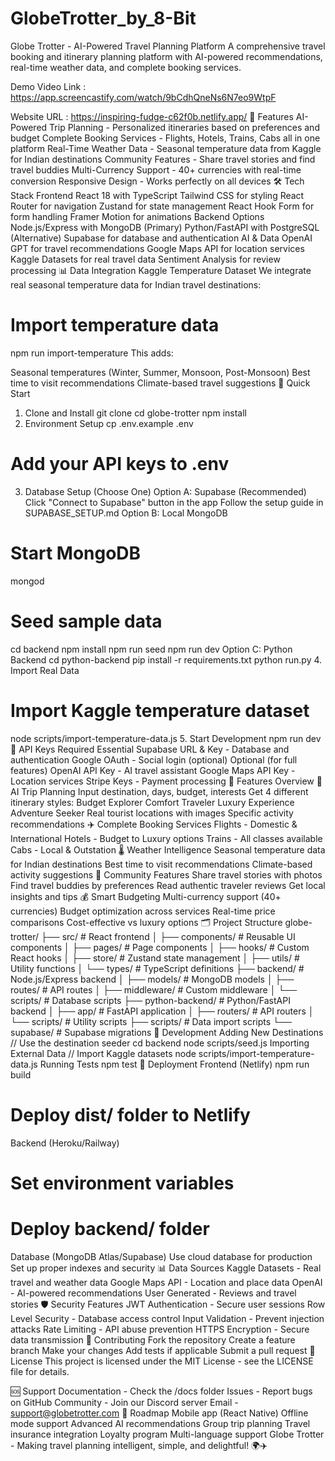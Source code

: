 # GlobeTrotter_by_8-Bit
Globe Trotter - AI-Powered Travel Planning Platform
A comprehensive travel booking and itinerary planning platform with AI-powered recommendations, real-time weather data, and complete booking services.

Demo Video Link : https://app.screencastify.com/watch/9bCdhQneNs6N7eo9WtpF

Website URL : https://inspiring-fudge-c62f0b.netlify.app/
🚀 Features
AI-Powered Trip Planning - Personalized itineraries based on preferences and budget
Complete Booking Services - Flights, Hotels, Trains, Cabs all in one platform
Real-Time Weather Data - Seasonal temperature data from Kaggle for Indian destinations
Community Features - Share travel stories and find travel buddies
Multi-Currency Support - 40+ currencies with real-time conversion
Responsive Design - Works perfectly on all devices
🛠️ Tech Stack
Frontend
React 18 with TypeScript
Tailwind CSS for styling
React Router for navigation
Zustand for state management
React Hook Form for form handling
Framer Motion for animations
Backend Options
Node.js/Express with MongoDB (Primary)
Python/FastAPI with PostgreSQL (Alternative)
Supabase for database and authentication
AI & Data
OpenAI GPT for travel recommendations
Google Maps API for location services
Kaggle Datasets for real travel data
Sentiment Analysis for review processing
📊 Data Integration
Kaggle Temperature Dataset
We integrate real seasonal temperature data for Indian travel destinations:

# Import temperature data
npm run import-temperature
This adds:

Seasonal temperatures (Winter, Summer, Monsoon, Post-Monsoon)
Best time to visit recommendations
Climate-based travel suggestions
🚀 Quick Start
1. Clone and Install
git clone <repository-url>
cd globe-trotter
npm install
2. Environment Setup
cp .env.example .env
# Add your API keys to .env
3. Database Setup (Choose One)
Option A: Supabase (Recommended)
Click "Connect to Supabase" button in the app
Follow the setup guide in SUPABASE_SETUP.md
Option B: Local MongoDB
# Start MongoDB
mongod

# Seed sample data
cd backend
npm install
npm run seed
npm run dev
Option C: Python Backend
cd python-backend
pip install -r requirements.txt
python run.py
4. Import Real Data
# Import Kaggle temperature dataset
node scripts/import-temperature-data.js
5. Start Development
npm run dev
🔑 API Keys Required
Essential
Supabase URL & Key - Database and authentication
Google OAuth - Social login (optional)
Optional (for full features)
OpenAI API Key - AI travel assistant
Google Maps API Key - Location services
Stripe Keys - Payment processing
📱 Features Overview
🤖 AI Trip Planning
Input destination, days, budget, interests
Get 4 different itinerary styles:
Budget Explorer
Comfort Traveler
Luxury Experience
Adventure Seeker
Real tourist locations with images
Specific activity recommendations
✈️ Complete Booking Services
Flights - Domestic & International
Hotels - Budget to Luxury options
Trains - All classes available
Cabs - Local & Outstation
🌡️ Weather Intelligence
Seasonal temperature data for Indian destinations
Best time to visit recommendations
Climate-based activity suggestions
👥 Community Features
Share travel stories with photos
Find travel buddies by preferences
Read authentic traveler reviews
Get local insights and tips
💰 Smart Budgeting
Multi-currency support (40+ currencies)
Budget optimization across services
Real-time price comparisons
Cost-effective vs luxury options
🗂️ Project Structure
globe-trotter/
├── src/                    # React frontend
│   ├── components/         # Reusable UI components
│   ├── pages/             # Page components
│   ├── hooks/             # Custom React hooks
│   ├── store/             # Zustand state management
│   ├── utils/             # Utility functions
│   └── types/             # TypeScript definitions
├── backend/               # Node.js/Express backend
│   ├── models/            # MongoDB models
│   ├── routes/            # API routes
│   ├── middleware/        # Custom middleware
│   └── scripts/           # Database scripts
├── python-backend/        # Python/FastAPI backend
│   ├── app/               # FastAPI application
│   ├── routers/           # API routers
│   └── scripts/           # Utility scripts
├── scripts/               # Data import scripts
└── supabase/             # Supabase migrations
🔧 Development
Adding New Destinations
// Use the destination seeder
cd backend
node scripts/seed.js
Importing External Data
// Import Kaggle datasets
node scripts/import-temperature-data.js
Running Tests
npm test
🚀 Deployment
Frontend (Netlify)
npm run build
# Deploy dist/ folder to Netlify
Backend (Heroku/Railway)
# Set environment variables
# Deploy backend/ folder
Database (MongoDB Atlas/Supabase)
Use cloud database for production
Set up proper indexes and security
📊 Data Sources
Kaggle Datasets - Real travel and weather data
Google Maps API - Location and place data
OpenAI - AI-powered recommendations
User Generated - Reviews and travel stories
🛡️ Security Features
JWT Authentication - Secure user sessions
Row Level Security - Database access control
Input Validation - Prevent injection attacks
Rate Limiting - API abuse prevention
HTTPS Encryption - Secure data transmission
🤝 Contributing
Fork the repository
Create a feature branch
Make your changes
Add tests if applicable
Submit a pull request
📄 License
This project is licensed under the MIT License - see the LICENSE file for details.

🆘 Support
Documentation - Check the /docs folder
Issues - Report bugs on GitHub
Community - Join our Discord server
Email - support@globetrotter.com
🎯 Roadmap
 Mobile app (React Native)
 Offline mode support
 Advanced AI recommendations
 Group trip planning
 Travel insurance integration
 Loyalty program
 Multi-language support
Globe Trotter - Making travel planning intelligent, simple, and delightful! 🌍✈️
